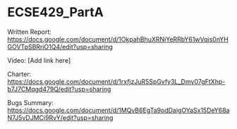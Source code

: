 # ECSE429_PartA

Written Report:
https://docs.google.com/document/d/1OkpahBhuXRNjYeRRbY61wVqjs0nYHGOVTpSBRriO1Q4/edit?usp=sharing

Video:
[Add link here]

Charter:
https://docs.google.com/document/d/1rxfjzJuR5SpGvfy3L_Dmy07gFtXhp-b7J7CMqgd479Q/edit?usp=sharing


Bugs Summary:
https://docs.google.com/document/d/1MQvB6EgTa9odDaigOYaSx15DeY68aN7J5vDJMCi9RvY/edit?usp=sharing
